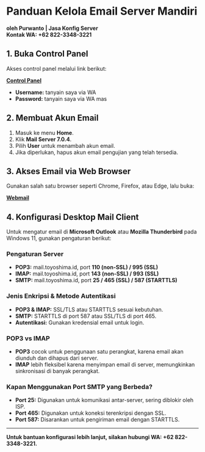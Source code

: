 # Panduan Kelola Email Server Mandiri

**oleh Purwanto | Jasa Konfig Server**  
**Kontak WA: +62 822-3348-3221**

## 1. Buka Control Panel
Akses control panel melalui link berikut:

[**Control Panel**](https://202.154.190.102:28389/Lcp2025)

- **Username:** tanyain saya via WA 
- **Password:** tanyain saya via WA mas 

## 2. Membuat Akun Email
1. Masuk ke menu **Home**.
2. Klik **Mail Server 7.0.4**.
3. Pilih **User** untuk menambah akun email.
4. Jika diperlukan, hapus akun email pengujian yang telah tersedia.

## 3. Akses Email via Web Browser
Gunakan salah satu browser seperti Chrome, Firefox, atau Edge, lalu buka:

[**Webmail**](https://mail.toyoshima.id/)

## 4. Konfigurasi Desktop Mail Client
Untuk mengatur email di **Microsoft Outlook** atau **Mozilla Thunderbird** pada Windows 11, gunakan pengaturan berikut:

### **Pengaturan Server**
- **POP3:** mail.toyoshima.id, port **110 (non-SSL) / 995 (SSL)**
- **IMAP:** mail.toyoshima.id, port **143 (non-SSL) / 993 (SSL)**
- **SMTP:** mail.toyoshima.id, port **25 / 465 (SSL) / 587 (STARTTLS)**

### **Jenis Enkripsi & Metode Autentikasi**
- **POP3 & IMAP:** SSL/TLS atau STARTTLS sesuai kebutuhan.
- **SMTP:** STARTTLS di port 587 atau SSL/TLS di port 465.
- **Autentikasi:** Gunakan kredensial email untuk login.

### **POP3 vs IMAP**
- **POP3** cocok untuk penggunaan satu perangkat, karena email akan diunduh dan dihapus dari server.
- **IMAP** lebih fleksibel karena menyimpan email di server, memungkinkan sinkronisasi di banyak perangkat.

### **Kapan Menggunakan Port SMTP yang Berbeda?**
- **Port 25:** Digunakan untuk komunikasi antar-server, sering diblokir oleh ISP.
- **Port 465:** Digunakan untuk koneksi terenkripsi dengan SSL.
- **Port 587:** Disarankan untuk pengiriman email dengan STARTTLS.

---
**Untuk bantuan konfigurasi lebih lanjut, silakan hubungi WA: +62 822-3348-3221.**

